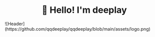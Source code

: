 <h1 align="center">👋 Hello! I'm deeplay </h1>
![Header](https://github.com/qqdeeplay/qqdeeplay/blob/main/assets/logo.png)
